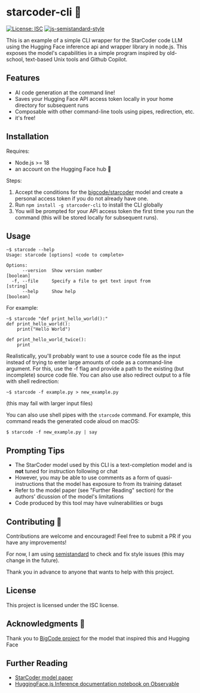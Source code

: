 # starcoder-cli 🌟
[![License: ISC](https://img.shields.io/badge/License-ISC-blue.svg)](https://opensource.org/licenses/ISC)
[![js-semistandard-style](https://img.shields.io/badge/code%20style-semistandard-brightgreen.svg)](https://github.com/standard/semistandard)


This is an example of a simple CLI wrapper for the StarCoder code LLM using the Hugging Face inference api and wrapper library in node.js. This exposes the model's capabilities in a simple program inspired by old-school, text-based Unix tools and Github Copilot.
  
## Features

- AI code generation at the command line! 
- Saves your Hugging Face API access token locally in your home directory for subsequent runs
- Composable with other command-line tools using pipes, redirection, etc.
- it's free!

  
## Installation
Requires:
- Node.js >= 18
- an account on the Hugging Face hub 🤗

Steps:

1. Accept the conditions for the [bigcode/starcoder](https://huggingface.co/bigcode/starcoder) model and create a personal access token if you do not already have one.
2. Run ```npm install -g starcoder-cli``` to install the CLI globally
3. You will be prompted for your API access token the first time you run the command (this will be stored locally for subsequent runs).
  

## Usage

```
~$ starcode --help
Usage: starcode [options] <code to complete>

Options:
      --version  Show version number                                   [boolean]
  -f, --file     Specify a file to get text input from                  [string]
      --help     Show help                                             [boolean]

```
For example:

```
~$ starcode "def print_hello_world():"
def print_hello_world():
    print("Hello World")

def print_hello_world_twice():
    print
```

Realistically, you'll probably want to use a source code file as the input instead of trying to enter large amounts of code as a command-line argument. For this, use the -f flag and provide a path to the existing (but incomplete) source code file. You can also use also redirect output to a file with shell redirection:

```
~$ starcode -f example.py > new_example.py
```
(this may fail with larger input files)

You can also use shell pipes with the `starcode` command. For example, this command reads the generated code aloud on macOS:

```
$ starcode -f new_example.py | say
```
  
## Prompting Tips

- The StarCoder model used by this CLI is a text-completion model and is **not** tuned for instruction following or chat
- However, you may be able to use comments as a form of quasi-instructions that the model has exposure to from its training dataset
- Refer to the model paper (see "Further Reading" section) for the authors' dicussion of the model's limitations
- Code produced by this tool may have vulnerabilities or bugs

## Contributing 🤝

Contributions are welcome and encouraged! Feel free to submit a PR if you have any improvements!

For now, I am using [semistandard](https://github.com/standard/semistandard) to check and fix style issues (this may change in the future). 

Thank you in advance to anyone that wants to help with this project.

  
## License

This project is licensed under the ISC license.
  

## Acknowledgments 🙏

Thank you to [BigCode project](https://www.bigcode-project.org/) for the model that inspired this and Hugging Face

  
## Further Reading

- [StarCoder model paper](https://arxiv.org/abs/2305.06161)
- [HuggingFace.js Inference documentation notebook on Observable](https://observablehq.com/@huggingface/hello-huggingface-js-inference)
